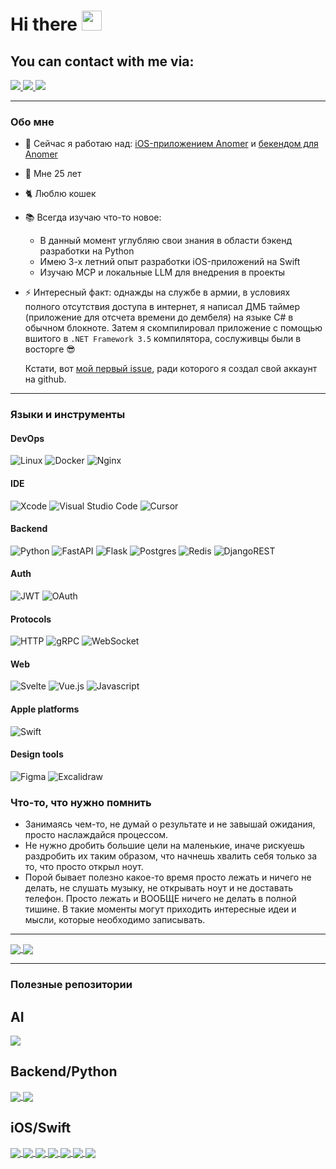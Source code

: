 <div id="header" align="left">
    <h1>Hi there  <img src="https://github.com/blackcater/blackcater/raw/main/images/Hi.gif" height="32"/></h1>
</div>

<h2>You can contact with me via:</h2>

<div id="social" align="left">
  <a href="https://t.me/PaqpaeJIb">
      <img src="https://img.shields.io/badge/Telegram-24A1DE?style=for-the-badge&logo=telegram&logoColor=white">
  </a>
  <a href="https://vk.com/kifor">
      <img src="https://img.shields.io/badge/VK-0077FF?style=for-the-badge&logo=vk&logoColor=white">
  </a>
  <a href="mailto:raphael.golubev@gmail.com">
      <img src="https://img.shields.io/badge/Gmail-f0f1f2?style=for-the-badge&logo=gmail&logoColor=red">
  </a>
</div>

---

### Обо мне
- 🔭 Сейчас я работаю над: [iOS-приложением Anomer](https://github.com/raphaelgolubev/anomer_ios) и [бекендом для Anomer](https://github.com/raphaelgolubev/anomer_backend)
- 🎂 Мне 25 лет
- 🐈 Люблю кошек
- 📚 Всегда изучаю что-то новое:
    - В данный момент углубляю свои знания в области бэкенд разработки на Python
    - Имею 3-х летний опыт разработки iOS-приложений на Swift
    - Изучаю MCP и локальные LLM для внедрения в проекты
- ⚡ Интересный факт: однажды на службе в армии, в условиях полного отсутствия доступа в интернет, я написал ДМБ таймер (приложение для отсчета времени до дембеля)
на языке C# в обычном блокноте. Затем я скомпилировал приложение с помощью вшитого в `.NET Framework 3.5` компилятора, сослуживцы были в восторге 😎

  Кстати, вот [мой первый issue](https://github.com/vknet/vk/issues/365), ради которого я создал свой аккаунт на github.

---

### Языки и инструменты
#### DevOps
![Linux](https://img.shields.io/badge/Linux-FCC624?style=for-the-badge&logo=linux&logoColor=black)
![Docker](https://img.shields.io/badge/Docker-blue.svg?style=for-the-badge&logo=docker&logoColor=white&color=blue)
![Nginx](https://img.shields.io/badge/nginx-%23009639.svg?style=for-the-badge&logo=nginx&logoColor=white)

#### IDE
![Xcode](https://img.shields.io/badge/xcode-%23009639.svg?style=for-the-badge&logo=xcode&logoColor=white&color=blue)
![Visual Studio Code](https://img.shields.io/badge/Visual%20Studio%20Code-0078d7.svg?style=for-the-badge&logo=visual-studio-code&logoColor=white)
![Cursor](https://img.shields.io/badge/cursor-black.svg?style=for-the-badge&logo=cursor&logoColor=ffdd54)

#### Backend
![Python](https://img.shields.io/badge/python-3670A0?style=for-the-badge&logo=python&logoColor=ffdd54)
![FastAPI](https://img.shields.io/badge/FastAPI-005571?style=for-the-badge&logo=fastapi)
![Flask](https://img.shields.io/badge/flask-%23000.svg?style=for-the-badge&logo=flask&logoColor=white)
![Postgres](https://img.shields.io/badge/postgres-%23316192.svg?style=for-the-badge&logo=postgresql&logoColor=white)
![Redis](https://img.shields.io/badge/redis-%23DD0031.svg?style=for-the-badge&logo=redis&logoColor=white)
![DjangoREST](https://img.shields.io/badge/DJANGO-REST-ff1709?style=for-the-badge&logo=django&logoColor=white&color=ff1709&labelColor=gray)

#### Auth
![JWT](https://img.shields.io/badge/JWT-black?style=for-the-badge&logo=JSON%20web%20tokens)
![OAuth](https://img.shields.io/badge/oauth-black?style=for-the-badge&logo=oauth%20web%20tokens)

#### Protocols
![HTTP](https://img.shields.io/badge/http-blue.svg?style=for-the-badge&logo=http&logoColor=white)
![gRPC](https://img.shields.io/badge/grpc-blue.svg?style=for-the-badge&logo=grpc&logoColor=white)
![WebSocket](https://img.shields.io/badge/websocket-blue.svg?style=for-the-badge&logo=websocket&logoColor=white)

#### Web
![Svelte](https://img.shields.io/badge/svelte-%23DD0031.svg?style=for-the-badge&logo=svelte&logoColor=white)
![Vue.js](https://img.shields.io/badge/vuejs-teal.svg?style=for-the-badge&logo=vue_js&logoColor=white)
![Javascript](https://img.shields.io/badge/javascript-black.svg?style=for-the-badge&logo=javascript&logoColor=ffdd54)

#### Apple platforms
![Swift](https://img.shields.io/badge/swift-%23009639.svg?style=for-the-badge&logo=swift&logoColor=white&color=orange)

#### Design tools
![Figma](https://img.shields.io/badge/figma-%23009639.svg?style=for-the-badge&logo=figma&logoColor=white&color=black)
![Excalidraw](https://img.shields.io/badge/excalidraw-%23009639.svg?style=for-the-badge&logo=excalidraw&logoColor=white&color=6965db)

### Что-то, что нужно помнить
- Занимаясь чем-то, не думай о результате и не завышай ожидания, просто наслаждайся процессом.
- Не нужно дробить большие цели на маленькие, иначе рискуешь раздробить их таким образом, что начнешь хвалить себя только за то, что просто открыл ноут.
- Порой бывает полезно какое-то время просто лежать и ничего не делать, не слушать музыку, не открывать ноут и не доставать телефон. Просто лежать и ВООБЩЕ ничего не делать в полной тишине. В такие моменты могут приходить интересные идеи и мысли, которые необходимо записывать.
---

<a href="https://github.com/raphaelgolubev">
  <img align="center" src="https://github-readme-stats.vercel.app/api/top-langs/?username=raphaelgolubev&layout=donut" />
</a>
<a href="https://github.com/raphaelgolubev">
  <img align="center" src="https://github-readme-stats.vercel.app/api?username=raphaelgolubev&show_icons=true&show=prs_merged_percentage&rank_icon=github" />
</a>

---

### Полезные репозитории

**AI**
---

<a href="https://github.com/ml-explore/mlx-lm">
  <img align="center" src="https://github-readme-stats.vercel.app/api/pin/?username=ml-explore&repo=mlx-lm" />
</a>

**Backend/Python**
---
<a href="https://github.com/zhanymkanov/fastapi-best-practices">
  <img align="center" src="https://github-readme-stats.vercel.app/api/pin/?username=zhanymkanov&repo=fastapi-best-practices" />
</a>
<a href="https://github.com/litestar-org/litestar">
  <img align="center" src="https://github-readme-stats.vercel.app/api/pin/?username=litestar-org&repo=litestar" />
</a>


**iOS/Swift**
---
<a href="https://github.com/SwifterSwift/SwifterSwift">
  <img align="center" src="https://github-readme-stats.vercel.app/api/pin/?username=SwifterSwift&repo=SwifterSwift" />
</a>
<a href="https://github.com/ochococo/Design-Patterns-In-Swift">
  <img align="center" src="https://github-readme-stats.vercel.app/api/pin/?username=ochococo&repo=Design-Patterns-In-Swift" />
</a>
<a href="https://github.com/kishikawakatsumi/KeychainAccess">
  <img align="center" src="https://github-readme-stats.vercel.app/api/pin/?username=kishikawakatsumi&repo=KeychainAccess" />
</a>
<a href="https://github.com/sparrowcode/SwiftBoost">
  <img align="center" src="https://github-readme-stats.vercel.app/api/pin/?username=sparrowcode&repo=SwiftBoost" />
</a>
<a href="https://github.com/DanielCardonaRojas/Veil">
  <img align="center" src="https://github-readme-stats.vercel.app/api/pin/?username=DanielCardonaRojas&repo=Veil" />
</a>
<a href="https://github.com/AvdLee/CombineSwiftPlayground">
  <img align="center" src="https://github-readme-stats.vercel.app/api/pin/?username=AvdLee&repo=CombineSwiftPlayground" />
</a>
<a href="https://github.com/huri000/SwiftEntryKit">
  <img align="center" src="https://github-readme-stats.vercel.app/api/pin/?username=huri000&repo=SwiftEntryKit" />
</a>
